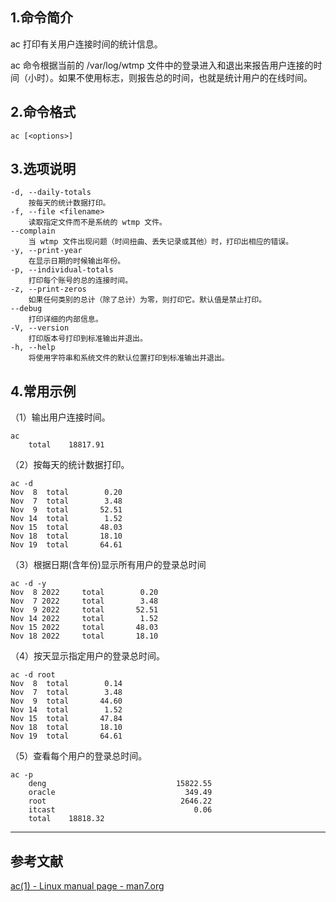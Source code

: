 ## 1.命令简介
ac 打印有关用户连接时间的统计信息。

ac 命令根据当前的 /var/log/wtmp 文件中的登录进入和退出来报告用户连接的时间（小时）。如果不使用标志，则报告总的时间，也就是统计用户的在线时间。

## 2.命令格式
```shell
ac [<options>]
```
## 3.选项说明
```
-d, --daily-totals
	按每天的统计数据打印。 
-f, --file <filename>
	读取指定文件而不是系统的 wtmp 文件。
--complain
	当 wtmp 文件出现问题（时间扭曲、丢失记录或其他）时，打印出相应的错误。
-y, --print-year
	在显示日期的时候输出年份。 
-p, --individual-totals
	打印每个账号的总的连接时间。 
-z, --print-zeros
	如果任何类别的总计（除了总计）为零，则打印它。默认值是禁止打印。
--debug
	打印详细的内部信息。
-V, --version
	打印版本号打印到标准输出并退出。
-h, --help
	将使用字符串和系统文件的默认位置打印到标准输出并退出。
```
## 4.常用示例
（1）输出用户连接时间。
```shell
ac
	total    18817.91
```
（2）按每天的统计数据打印。
```
ac -d
Nov  8  total        0.20
Nov  7  total        3.48
Nov  9  total       52.51
Nov 14  total        1.52
Nov 15  total       48.03
Nov 18  total       18.10
Nov 19  total       64.61
```

（3）根据日期(含年份)显示所有用户的登录总时间
```shell
ac -d -y
Nov  8 2022     total        0.20
Nov  7 2022     total        3.48
Nov  9 2022     total       52.51
Nov 14 2022     total        1.52
Nov 15 2022     total       48.03
Nov 18 2022     total       18.10
```

（4）按天显示指定用户的登录总时间。
```shell
ac -d root
Nov  8  total        0.14
Nov  7  total        3.48
Nov  9  total       44.60
Nov 14  total        1.52
Nov 15  total       47.84
Nov 18  total       18.10
Nov 19  total       64.61
```

（5）查看每个用户的登录总时间。
```shell
ac -p
	deng                             15822.55
	oracle                             349.49
	root                              2646.22
	itcast                               0.06
	total    18818.32
```

---
## 参考文献
[ac(1) - Linux manual page - man7.org](https://man7.org/linux/man-pages/man1/ac.1.html)

<Vssue title="ac" />